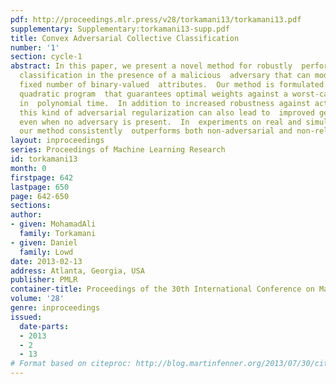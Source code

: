 ```yaml
---
pdf: http://proceedings.mlr.press/v28/torkamani13/torkamani13.pdf
supplementary: Supplementary:torkamani13-supp.pdf
title: Convex Adversarial Collective Classification
number: '1'
section: cycle-1
abstract: In this paper, we present a novel method for robustly  performing collective
  classification in the presence of a malicious  adversary that can modify up to a
  fixed number of binary-valued  attributes.  Our method is formulated as a convex
  quadratic program  that guarantees optimal weights against a worst-case adversary
  in  polynomial time.  In addition to increased robustness against active  adversaries,
  this kind of adversarial regularization can also lead to  improved generalization
  even when no adversary is present.  In  experiments on real and simulated data,
  our method consistently  outperforms both non-adversarial and non-relational baselines.
layout: inproceedings
series: Proceedings of Machine Learning Research
id: torkamani13
month: 0
firstpage: 642
lastpage: 650
page: 642-650
sections: 
author:
- given: MohamadAli
  family: Torkamani
- given: Daniel
  family: Lowd
date: 2013-02-13
address: Atlanta, Georgia, USA
publisher: PMLR
container-title: Proceedings of the 30th International Conference on Machine Learning
volume: '28'
genre: inproceedings
issued:
  date-parts:
  - 2013
  - 2
  - 13
# Format based on citeproc: http://blog.martinfenner.org/2013/07/30/citeproc-yaml-for-bibliographies/
---
```

